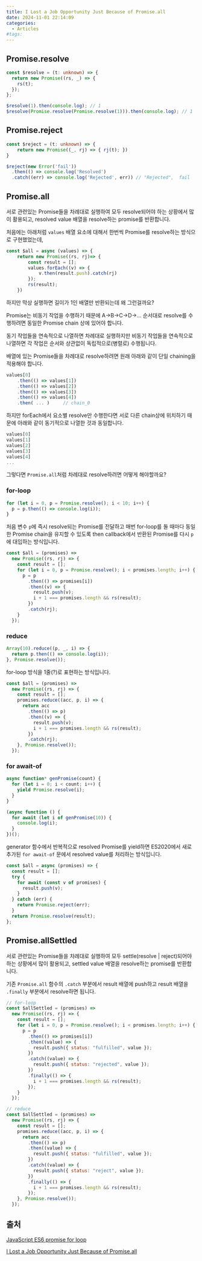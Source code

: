 ```yaml
---
title: I Lost a Job Opportunity Just Because of Promise.all
date: 2024-11-01 22:14:09
categories:
  - Articles
#tags:
---
```

## Promise.resolve

```ts
const $resolve = (t: unknown) => {
  return new Promise((rs, _) => {
    rs(t);
  });
};

$resolve(1).then(console.log); // 1
$resolve(Promise.resolve(Promise.resolve(1))).then(console.log); // 1
```

## Promise.reject

```ts
const $reject = (t: unknown) => {
	return new Promise((_, rj) => { rj(t); })
}

$reject(new Error('fail'))
  .then(() => console.log('Resolved')
  .catch((err) => console.log('Rejected', err)) // "Rejected",  fail
```

## Promise.all

서로 관련있는 Promise들을 차례대로 실행하여 모두 resolve되어야 하는 상황에서 많이 활용되고, resolved value 배열을 resolve하는 promise를 반환합니다.

처음에는 아래처럼 `values` 배열 요소에 대해서 한번씩 Promise를 resolve하는 방식으로 구현했었는데,

```js
const $all = async (values) => {
	return new Promise((rs, rj)=> {
		const result = [];
		values.forEach((v) => {
			v.then(result.push).catch(rj)
		});
		rs(result);
	})
```

하지만 막상 실행하면 길이가 1인 배열만 반환되는데 왜 그런걸까요?

Promise는 비동기 작업을 수행하기 때문에 A→B→C→D→… 순서대로 resolve를 수행하려면 동일한 Promise chain 상에 있어야 합니다.

동기 작업들을 연속적으로 나열하면 차례대로 실행하지만 비동기 작업들을 연속적으로 나열하면 각 작업은 순서와 상관없이 독립적으로(병렬로) 수행됩니다.

배열에 있는 Promise들을 차례대로 resolve하려면 원래 아래와 같이 단일 chaining을 적용해야 합니다.

```js
values[0]
	.then(() => values[1])
	.then(() => values[2])
	.then(() => values[3])
	.then(() => values[4])
	.then( ... )	 // chain_0
```

하지만 forEach에서 요소별 resolve만 수행한다면 서로 다른 chain상에 위치하기 때문에 아래와 같이 동기적으로 나열한 것과 동일합니다.

```js
values[0]
values[1]
values[2]
values[3]
values[4]
...
```

그렇다면 `Promise.all`처럼 차례대로 resolve하려면 어떻게 해야할까요?

### for-loop

```js
for (let i = 0, p = Promise.resolve(); i < 10; i++) {
  p = p.then(() => console.log(i));
}
```

처음 변수 `p`에 즉시 resolve되는 Promise를 전달하고 매번 for-loop를 돌 때마다 동일한 Promise chain을 유지할 수 있도록 then callback에서 반환된 Promise를 다시 `p`에 대입하는 방식입니다.

```js
const $all = (promises) =>
  new Promise((rs, rj) => {
    const result = [];
    for (let i = 0, p = Promise.resolve(); i < promises.length; i++) {
      p = p
        .then(() => promises[i])
        .then((v) => {
          result.push(v);
          i + 1 === promises.length && rs(result);
        })
        .catch(rj);
    }
  });
```

### reduce

```js
Array(10).reduce((p, _, i) => {
  return p.then(() => console.log(i));
}, Promise.resolve());
```

for-loop 방식을 1줄(?)로 표현하는 방식입니다.

```js
const $all = (promises) =>
  new Promise((rs, rj) => {
    const result = [];
    promises.reduce((acc, p, i) => {
      return acc
        .then(() => p)
        .then((v) => {
          result.push(v);
          i + 1 === promises.length && rs(result);
        })
        .catch(rj);
    }, Promise.resolve());
  });
```

### for await-of

```js
async function* genPromise(count) {
  for (let i = 0; i < count; i++) {
    yield Promise.resolve(i);
  }
}

(async function () {
  for await (let i of genPromise(10)) {
    console.log(i);
  }
})();
```

generator 함수에서 반복적으로 resolved Promise를 yield하면 ES2020에서 새로 추가된 `for await-of` 문에서 resolved value를 처리하는 방식입니다.

```js
const $all = async (promises) => {
  const result = [];
  try {
    for await (const v of promises) {
      result.push(v);
    }
  } catch (err) {
    return Promise.reject(err);
  }
  return Promise.resolve(result);
};
```

## Promise.allSettled

서로 관련있는 Promise들을 차례대로 실행하여 모두 settle(resolve | reject)되어야 하는 상황에서 많이 활용되고, settled value 배열을 resolve하는 promise를 반환합니다.

기존 `Promise.all` 함수의 `.catch` 부분에서 result 배열에 push하고 result 배열을 `.finally` 부분에서 resolve하면 됩니다.

```js
// for-loop
const $allSettled = (promises) =>
  new Promise((rs, rj) => {
    const result = [];
    for (let i = 0, p = Promise.resolve(); i < promises.length; i++) {
      p = p
        .then(() => promises[i])
        .then((value) => {
          result.push({ status: "fulfilled", value });
        })
        .catch((value) => {
          result.push({ status: "rejected", value });
        })
        .finally(() => {
          i + 1 === promises.length && rs(result);
        });
    }
  });
```

```js
// reduce
const $allSettled = (promises) =>
  new Promise((rs, rj) => {
    const result = [];
    promises.reduce((acc, p, i) => {
      return acc
        .then(() => p)
        .then((value) => {
          result.push({ status: "fulfilled", value });
        })
        .catch((value) => {
          result.push({ status: "reject", value });
        })
        .finally(() => {
          i + 1 === promises.length && rs(result);
        });
    }, Promise.resolve());
  });
```

## 출처

[JavaScript ES6 promise for loop](https://stackoverflow.com/questions/40328932/javascript-es6-promise-for-loop)

[I Lost a Job Opportunity Just Because of Promise.all](https://javascript.plainenglish.io/i-lost-a-job-opportunity-just-because-of-promise-all-be396f6efe87)
